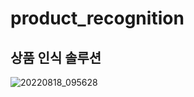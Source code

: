 # product_recognition

상품 인식 솔루션
------------------------------
![20220818_095628](https://user-images.githubusercontent.com/70895373/185269096-12686b63-6d02-4b33-816f-64689e9874c9.jpg)
